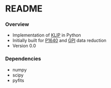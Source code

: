 # README #

### Overview ###

* Implementation of [KLIP](http://arxiv.org/abs/1207.4197) in Python
* Initially built for [P1640](http://www.amnh.org/our-research/physical-sciences/astrophysics/research/project-1640) and [GPI](http://planetimager.org/) data reduction
* Version 0.0

### Dependencies ###

* numpy
* scipy
* pyfits